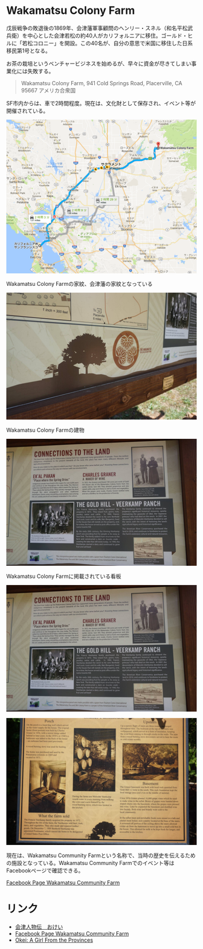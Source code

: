 # Wakamatsu Colony Farm
戊辰戦争の敗退後の1869年、会津藩軍事顧問のヘンリー・スネル（和名平松武兵衛）を中心とした会津若松の約40人がカリフォルニアに移住。ゴールド・ヒルに「若松コロニー」を開設。この40名が、自分の意思で米国に移住した日系移民第1号となる。

お茶の栽培というベンチャービジネスを始めるが、早々に資金が尽きてしまい事業化には失敗する。

> Wakamatsu Colony Farm, 941 Cold Springs Road, Placerville, CA 95667 アメリカ合衆国

SF市内からは、車で2時間程度。現在は、文化財として保存され、イベント等が開催されている。

![](/img/ok000.png)

Wakamatsu Colony Farmの家紋、会津藩の家紋となっている

![](/img/ok001.png)

Wakamatsu Colony Farmの建物

![](/img/ok004.png)

Wakamatsu Colony Farmに掲載されている看板

![](/img/ok002.png)

![](/img/ok003.png)

現在は、Wakamatsu Community Farmという名称で、当時の歴史を伝えるための施設となっている。Wakamatsu Community Farmでのイベント等はFacebookページで確認できる。

[Facebook Page Wakamatsu Community Farm](https://www.facebook.com/WakamatsuFarm/?fref=ts)

# リンク

* [会津人物伝　おけい](http://www.city.aizuwakamatsu.fukushima.jp/j/rekishi/jinbutsu/jin20.htm)
* [Facebook Page Wakamatsu Community Farm](https://www.facebook.com/WakamatsuFarm/?fref=ts)
* [Okei: A Girl From the Provinces](https://www.amazon.com/Okei-Girl-Provinces-Mitsugu-Saotome/dp/184688070X)